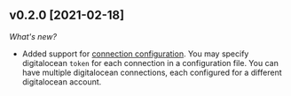 ## v0.2.0 [2021-02-18]

_What's new?_

- Added support for [connection configuration](https://github.com/turbot/steampipe-plugin-digitalocean/blob/main/docs/index.md#connection-configuration).
  You may specify digitalocean `token` for each connection in a configuration file. You can have multiple digitalocean connections, each configured for a different digitalocean account.

